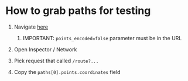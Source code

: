 # How to grab paths for testing

1. Navigate [here](https://graphhopper.com/maps/?point=-6.198411%2C106.825905&point=-6.190561%2C106.737156&locale=en-US&vehicle=car&weighting=fastest&elevation=true&turn_costs=true&details=edge_id&instructions=false&debug=true&use_miles=false&layer=Omniscale&points_encoded=false)
   1. IMPORTANT: `points_encoded=false` parameter must be in the URL

1. Open Inspector / Network

1. Pick request that called `/route?...`

1. Copy the `paths[0].points.coordinates` field

